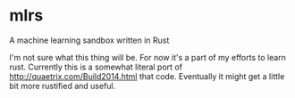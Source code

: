 # mlrs
A machine learning sandbox written in Rust

I'm not sure what this thing will be. For now it's a part of my efforts to learn rust.
Currently this is a somewhat literal port of http://quaetrix.com/Build2014.html that code. Eventually it might get a little bit more rustified and useful.
